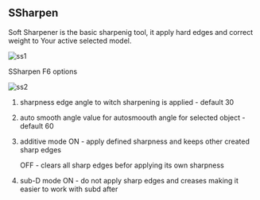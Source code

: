 ## SSharpen

Soft Sharpener is the basic sharpenig tool, it apply hard edges and correct weight to Your active selected model.

![ss1](https://raw.githubusercontent.com/mx1001/hardops_manual/master/docs/Hops/operators/sharpeners/img/ss1.png)

SSharpen F6 options

![ss2](https://raw.githubusercontent.com/mx1001/hardops_manual/master/docs/Hops/operators/sharpeners/img/ss2.png)

1. sharpness
   edge angle to witch sharpening is applied - default 30
    
2. auto smooth angle
   value for autosmoouth angle for selected object - default 60

3. additive mode
   ON - apply defined sharpness and keeps other created sharp edges

   OFF - clears all sharp edges befor applying its own sharpness

4. sub-D mode
   ON - do not apply sharp edges and creases making it easier to work with subd after